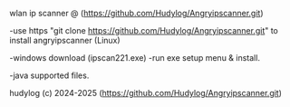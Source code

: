 wlan ip scanner @ (https://github.com/Hudylog/Angryipscanner.git)

-use https "git clone https://github.com/Hudylog/Angryipscanner.git" to install angryipscanner (Linux)

-windows download (ipscan221.exe)
-run exe setup menu & install.

-java supported files.

hudylog (c) 2024-2025 (https://github.com/Hudylog/Angryipscanner.git)
